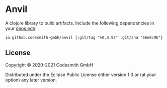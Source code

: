 # Anvil

A clojure library to build artifacts. Include the following dependencies in your
[deps.edn](https://clojure.org/reference/deps_and_cli):

```
io.github.codesmith-gmbh/anvil {:git/tag "v0.4.93" :git/sha "66e8c9b"}
```

## License

Copyright © 2020-2021 Codesmith GmbH

Distributed under the Eclipse Public License either version 1.0 or (at
your option) any later version.
